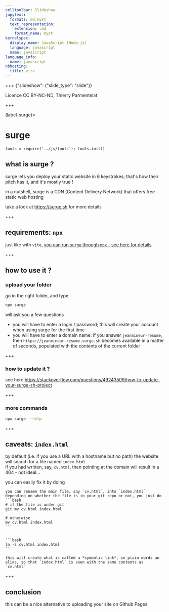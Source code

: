 ```yaml
---
celltoolbar: Slideshow
jupytext:
  formats: md:myst
  text_representation:
    extension: .md
    format_name: myst
kernelspec:
  display_name: JavaScript (Node.js)
  language: javascript
  name: javascript
language_info:
  name: javascript
nbhosting:
  title: vite
---
```


+++ {"slideshow": {"slide_type": "slide"}}

Licence CC BY-NC-ND, Thierry Parmentelat

+++

(label-surge)=

# surge

```{code-cell}
tools = require('../js/tools'); tools.init()
```

## what is surge ?

surge lets you deploy your static website in 6 keystrokes; that's how their pitch has it, and it's mostly true !

in a nutshell, surge is a CDN (Content Delivery Network) that offers free static web hosting

take a look at <https://surge.sh> for more details

+++

## requirements: `npx`

just like with `vite`, [you can run `surge` through `npx` - see here for details](label-install-nodejs)

+++

## how to use it ?

### upload your folder

go in the right folder, and type

```bash
npx surge
```

will ask you a few questions

- you will have to enter a login / password; this will create your account when using surge for the first time
- you will have to enter a domain name:
  if you answer `jeanmineur-resume`, then `https://jeanmineur-resume.surge.sh` becomes available in a matter of seconds, populated with the contents of the current folder

+++

### how to update it ?

see here <https://stackoverflow.com/questions/49243509/how-to-update-your-surge-sh-project>

+++

### more commands

```bash
npx surge --help
```

+++

## caveats: `index.html`

by default (i.e. if you use a URL with a hostname but no path) the website will search for a file named `index.html`  
if you had written, say, `cv.html`, then pointing at the domain will result in a 404 - not ideal...

you can easily fix it by doing

````{admonition} all platforms
you can rename the main file, say `cv.html`, into `index.html`  
depending on whether the file is in your git repo or not, you just do
```bash
# if the file is under git
git mv cv.html index.html

# otherwise
mv cv.html index.html
```
````

````{admonition} MacOS / linux only

```bash
ln -s cv.html index.html
```

this will create what is called a *symbolic link*, in plain words an alias, so that `index.html` is seen with the same contents as `cv.html`
````

+++

## conclusion

this can be a nice alternative to uploading your site on Github Pages

